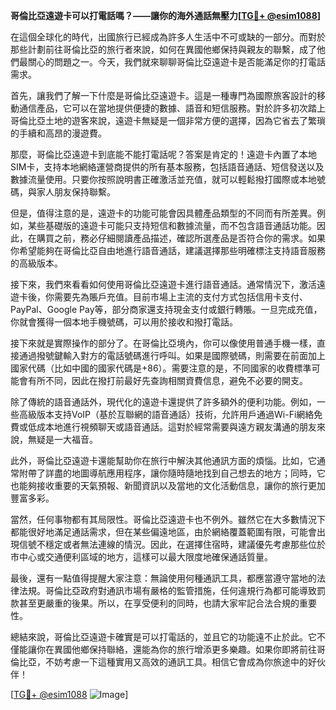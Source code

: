 **哥倫比亞遠遊卡可以打電話嗎？——讓你的海外通話無壓力[[TG💪+ @esim1088](https://t.me/s/esim1088)]**

在這個全球化的時代，出國旅行已經成為許多人生活中不可或缺的一部分。而對於那些計劃前往哥倫比亞的旅行者來說，如何在異國他鄉保持與親友的聯繫，成了他們最關心的問題之一。今天，我們就來聊聊哥倫比亞遠遊卡是否能滿足你的打電話需求。

首先，讓我們了解一下什麼是哥倫比亞遠遊卡。這是一種專門為國際旅客設計的移動通信產品，它可以在當地提供便捷的數據、語音和短信服務。對於許多初次踏上哥倫比亞土地的遊客來說，遠遊卡無疑是一個非常方便的選擇，因為它省去了繁瑣的手續和高昂的漫遊費。

那麼，哥倫比亞遠遊卡到底能不能打電話呢？答案是肯定的！遠遊卡內置了本地SIM卡，支持本地網絡運營商提供的所有基本服務，包括語音通話、短信發送以及數據流量使用。只要你按照說明書正確激活並充值，就可以輕鬆撥打國際或本地號碼，與家人朋友保持聯繫。

但是，值得注意的是，遠遊卡的功能可能會因具體產品類型的不同而有所差異。例如，某些基礎版的遠遊卡可能只支持短信和數據流量，而不包含語音通話功能。因此，在購買之前，務必仔細閱讀產品描述，確認所選產品是否符合你的需求。如果你希望能夠在哥倫比亞自由地進行語音通話，建議選擇那些明確標注支持語音服務的高級版本。

接下來，我們來看看如何使用哥倫比亞遠遊卡進行語音通話。通常情況下，激活遠遊卡後，你需要先為賬戶充值。目前市場上主流的支付方式包括信用卡支付、PayPal、Google Pay等，部分商家還支持現金支付或銀行轉賬。一旦完成充值，你就會獲得一個本地手機號碼，可以用於接收和撥打電話。

接下來就是實際操作的部分了。在哥倫比亞境內，你可以像使用普通手機一樣，直接通過撥號鍵輸入對方的電話號碼進行呼叫。如果是國際號碼，則需要在前面加上國家代碼（比如中國的國家代碼是+86）。需要注意的是，不同國家的收費標準可能會有所不同，因此在撥打前最好先查詢相關資費信息，避免不必要的開支。

除了傳統的語音通話外，現代化的遠遊卡還提供了許多額外的便利功能。例如，一些高級版本支持VoIP（基於互聯網的語音通話）技術，允許用戶通過Wi-Fi網絡免費或低成本地進行視頻聊天或語音通話。這對於經常需要與遠方親友溝通的朋友來說，無疑是一大福音。

此外，哥倫比亞遠遊卡還能幫助你在旅行中解決其他通訊方面的煩惱。比如，它通常附帶了詳盡的地圖導航應用程序，讓你隨時隨地找到自己想去的地方；同時，它也能夠接收重要的天氣預報、新聞資訊以及當地的文化活動信息，讓你的旅行更加豐富多彩。

當然，任何事物都有其局限性。哥倫比亞遠遊卡也不例外。雖然它在大多數情況下都能很好地滿足通話需求，但在某些偏遠地區，由於網絡覆蓋範圍有限，可能會出現信號不穩定或者無法連線的情況。因此，在選擇住宿時，建議優先考慮那些位於市中心或交通便利區域的地方，這樣可以最大限度地確保通話質量。

最後，還有一點值得提醒大家注意：無論使用何種通訊工具，都應當遵守當地的法律法規。哥倫比亞政府對通訊市場有嚴格的監管措施，任何違規行為都可能導致罰款甚至更嚴重的後果。所以，在享受便利的同時，也請大家牢記合法合規的重要性。

總結來說，哥倫比亞遠遊卡確實是可以打電話的，並且它的功能遠不止於此。它不僅能讓你在異國他鄉保持聯絡，還能為你的旅行增添更多樂趣。如果你即將前往哥倫比亞，不妨考慮一下這種實用又高效的通訊工具。相信它會成為你旅途中的好伙伴！

[[TG💪+ @esim1088](https://t.me/s/esim1088) ![Image](https://i.postimg.cc/4NQfJmqS/Snipaste-2025-05-13-00-14-12.png)]